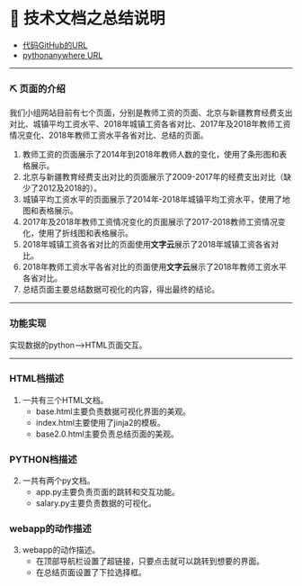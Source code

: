 # 📣 技术文档之总结说明
* [代码GitHub的URL](https://github.com/aqiangwansui/python_final_test/tree/master/the_code_of_python_final_test)
* [pythonanywhere URL](http://mm3337858677.pythonanywhere.com/salary)

***
### ⛏ 页面的介绍
我们小组网站目前有七个页面，分别是教师工资的页面、北京与新疆教育经费支出对比、城镇平均工资水平、2018年城镇工资各省对比、2017年及2018年教师工资情况变化、2018年教师工资水平各省对比、总结的页面。
1. 教师工资的页面展示了2014年到2018年教师人数的变化，使用了条形图和表格展示。
2. 北京与新疆教育经费支出对比的页面展示了2009-2017年的经费支出对比（缺少了2012及2018的）。
3. 城镇平均工资水平的页面展示了2014年-2018年城镇平均工资水平，使用了地图和表格展示。
4. 2017年及2018年教师工资情况变化的页面展示了2017-2018教师工资情况变化，使用了折线图和表格展示。
5. 2018年城镇工资各省对比的页面使用**文字云**展示了2018年城镇工资各省对比。
6. 2018年教师工资水平各省对比的页面使用**文字云**展示了2018年教师工资水平各省对比。
7. 总结页面主要总结数据可视化的内容，得出最终的结论。

***
### 功能实现
实现数据的python——>HTML页面交互。

*** 

### HTML档描述
1. 一共有三个HTML文档。
   * base.html主要负责数据可视化界面的美观。
   * index.html主要使用了jinja2的模板。
   * base2.0.html主要负责总结页面的美观。
### PYTHON档描述
2. 一共有两个py文档。
   * app.py主要负责页面的跳转和交互功能。
   * salary.py主要负责数据的可视化。
### webapp的动作描述
3. webapp的动作描述。
   * 在顶部导航栏设置了超链接，只要点击就可以跳转到想要的界面。
   * 在总结页面设置了下拉选择框。


